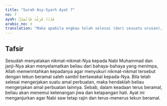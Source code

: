 ```yaml
---
title: "Surah Asy-Syarh Ayat 7"
no: 7
ayah: فَاِذَا فَرَغْتَ فَانْصَبْۙ
arabic_no: ٧
translation: "Maka apabila engkau telah selesai (dari sesuatu urusan), tetaplah bekerja keras (untuk urusan yang lain),"
---
```


## Tafsir

Sesudah menyatakan nikmat-nikmat-Nya kepada Nabi Muhammad dan janji-Nya akan menyelamatkan beliau dari bahaya-bahaya yang menimpa, Allah memerintahkan kepadanya agar menyukuri nikmat-nikmat tersebut dengan tekun beramal saleh sambil bertawakal kepada-Nya. Bila telah selesai mengerjakan suatu amal perbuatan, maka hendaklah beliau mengerjakan amal perbuatan lainnya. Sebab, dalam keadaan terus beramal, beliau akan menemui ketenangan jiwa dan kelapangan hati. Ayat ini menganjurkan agar Nabi saw tetap rajin dan terus-menerus tekun beramal.